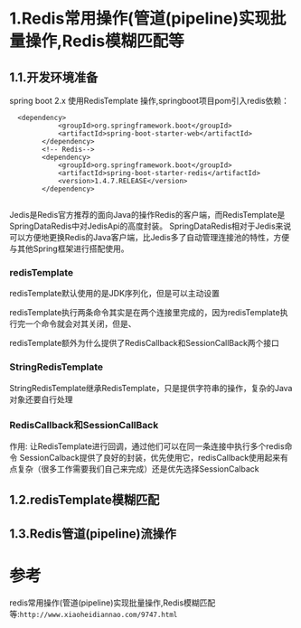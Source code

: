# 1.Redis常用操作(管道(pipeline)实现批量操作,Redis模糊匹配等

## 1.1.开发环境准备
spring boot 2.x 使用RedisTemplate 操作,springboot项目pom引入redis依赖：

```
  <dependency>
            <groupId>org.springframework.boot</groupId>
            <artifactId>spring-boot-starter-web</artifactId>
        </dependency> 
        <!-- Redis-->
        <dependency>
            <groupId>org.springframework.boot</groupId>
            <artifactId>spring-boot-starter-redis</artifactId>
            <version>1.4.7.RELEASE</version>
        </dependency>
        
```
Jedis是Redis官方推荐的面向Java的操作Redis的客户端，而RedisTemplate是SpringDataRedis中对JedisApi的高度封装。
SpringDataRedis相对于Jedis来说可以方便地更换Redis的Java客户端，比Jedis多了自动管理连接池的特性，方便与其他Spring框架进行搭配使用。

### redisTemplate
redisTemplate默认使用的是JDK序列化，但是可以主动设置

redisTemplate执行两条命令其实是在两个连接里完成的，因为redisTemplate执行完一个命令就会对其关闭，但是、

redisTemplate额外为什么提供了RedisCallback和SessionCallBack两个接口

### StringRedisTemplate
StringRedisTemplate继承RedisTemplate，只是提供字符串的操作，复杂的Java对象还要自行处理

### RedisCallback和SessionCallBack
作用: 让RedisTemplate进行回调，通过他们可以在同一条连接中执行多个redis命令
SessionCalback提供了良好的封装，优先使用它，redisCallback使用起来有点复杂（很多工作需要我们自己来完成）还是优先选择SessionCalback


## 1.2.redisTemplate模糊匹配


## 1.3.Redis管道(pipeline)流操作

# 参考 
redis常用操作(管道(pipeline)实现批量操作,Redis模糊匹配等:`http://www.xiaoheidiannao.com/9747.html`